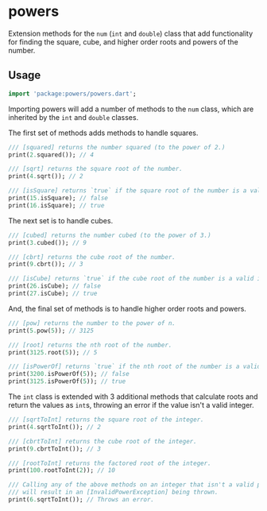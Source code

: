 # powers

Extension methods for the `num` (`int` and `double`) class that
add functionality for finding the square, cube, and higher order roots
and powers of the number.

## Usage

```dart
import 'package:powers/powers.dart';
```

Importing powers will add a number of methods to the `num` class, which are
inherited by the `int` and `double` classes.

The first set of methods adds methods to handle squares.

```dart
/// [squared] returns the number squared (to the power of 2.)
print(2.squared()); // 4

/// [sqrt] returns the square root of the number.
print(4.sqrt()); // 2

/// [isSquare] returns `true` if the square root of the number is a valid integer.
print(15.isSquare); // false
print(16.isSquare); // true
```

The next set is to handle cubes.

```dart
/// [cubed] returns the number cubed (to the power of 3.)
print(3.cubed()); // 9

/// [cbrt] returns the cube root of the number.
print(9.cbrt()); // 3

/// [isCube] returns `true` if the cube root of the number is a valid integer.
print(26.isCube); // false
print(27.isCube); // true
```

And, the final set of methods is to handle higher order roots and powers.

```dart
/// [pow] returns the number to the power of n.
print(5.pow(5)); // 3125

/// [root] returns the nth root of the number.
print(3125.root(5)); // 5

/// [isPowerOf] returns `true` if the nth root of the number is a valid integer.
print(3200.isPowerOf(5)); // false
print(3125.isPowerOf(5)); // true
```

The `int` class is extended with 3 additional methods that calculate roots and
return the values as `int`s, throwing an error if the value isn't a valid integer.

```dart
/// [sqrtToInt] returns the square root of the integer.
print(4.sqrtToInt()); // 2

/// [cbrtToInt] returns the cube root of the integer.
print(9.cbrtToInt()); // 3

/// [rootToInt] returns the factored root of the integer.
print(100.rootToInt(2)); // 10

/// Calling any of the above methods on an integer that isn't a valid power
/// will result in an [InvalidPowerException] being thrown.
print(6.sqrtToInt()); // Throws an error.
```
